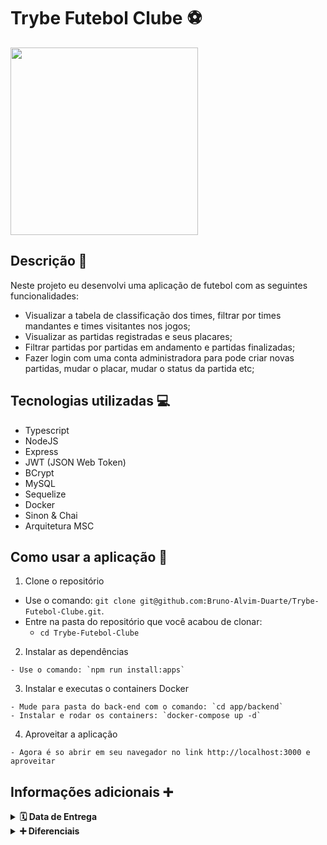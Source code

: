# Trybe Futebol Clube ⚽

<img src="https://github.com/Bruno-Alvim-Duarte/Trybe-Futebol-Clube/assets/14060102/ccd45356-ec63-4f15-9447-4274acd41a62" width=300>


## Descrição 📩
 
 Neste projeto eu desenvolvi uma aplicação de futebol com as seguintes funcionalidades:

  - Visualizar a tabela de classificação dos times, filtrar por times mandantes e times visitantes nos jogos;
  - Visualizar as partidas registradas e seus placares;
  - Filtrar partidas por partidas em andamento e partidas finalizadas;
  - Fazer login com uma conta administradora para pode criar novas partidas, mudar o placar, mudar o status da partida etc;

## Tecnologias utilizadas 💻

  - Typescript
  - NodeJS
  - Express
  - JWT (JSON Web Token)
  - BCrypt
  - MySQL
  - Sequelize
  - Docker
  - Sinon & Chai
  - Arquitetura MSC

## Como usar a aplicação 🏫
  1. Clone o repositório

  - Use o comando: `git clone git@github.com:Bruno-Alvim-Duarte/Trybe-Futebol-Clube.git`.
  - Entre na pasta do repositório que você acabou de clonar:
    - `cd Trybe-Futebol-Clube`

  2. Instalar as dependências

    - Use o comando: `npm run install:apps`

  3. Instalar e executas o containers Docker

    - Mude para pasta do back-end com o comando: `cd app/backend`
    - Instalar e rodar os containers: `docker-compose up -d`

  4. Aproveitar a aplicação

    - Agora é so abrir em seu navegador no link http://localhost:3000 e aproveitar

## Informações adicionais ➕
  <details>
  <summary><strong> 🗓 Data de Entrega</strong></summary><br />

  * Projeto individual;
  * Serão `6` dias de projeto;
  </details>

 <details>
  <summary><strong>➕ Diferenciais</strong></summary>
    
  * Aplicação com 100% de cobertura de testes
  * API Restful
  * Programação Orientada a Objetos
  * Pastas bem estruturadas
  * Tipagem forte com Typescript
  * Utilizei a ORM Sequelize
  * Pequenos commits comentados separados por requisitos
  * Utilização do Docker
  * Utilização do BCrypt para salvar as senhas dos usuários de forma encriptada, visando evitar vazamento de informações sigilosas
</details>
